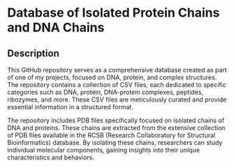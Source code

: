 # Database of Isolated Protein Chains and DNA Chains


## Description

This GitHub repository serves as a comprehensive database created as part of one of my projects, focused on DNA, protein, and complex structures. The repository contains a collection of CSV files, each dedicated to specific categories such as DNA, protein, DNA-protein complexes, peptides, ribozymes, and more. These CSV files are meticulously curated and provide essential information in a structured format.


The repository includes PDB files specifically focused on isolated chains of DNA and proteins. These chains are extracted from the extensive collection of PDB files available in the RCSB (Research Collaboratory for Structural Bioinformatics) database. By isolating these chains, researchers can study individual molecular components, gaining insights into their unique characteristics and behaviors.
